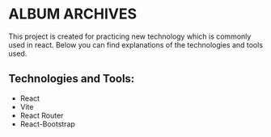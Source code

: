 # ALBUM ARCHIVES

This project is created for practicing new technology which is commonly used in react. Below you can find explanations of the technologies and tools used.

## Technologies and Tools:

- React
- Vite
- React Router
- React-Bootstrap
